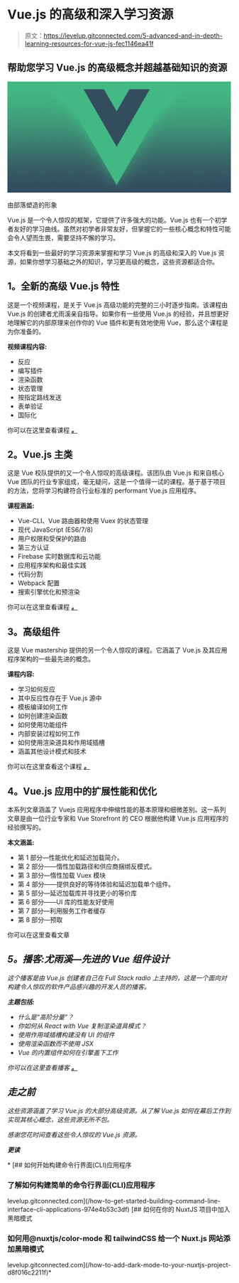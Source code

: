 # Vue.js 的高级和深入学习资源

> 原文：<https://levelup.gitconnected.com/5-advanced-and-in-depth-learning-resources-for-vue-js-fec1146ea41f>

## 帮助您学习 Vue.js 的高级概念并超越基础知识的资源

![](img/00072c80a4004e0ecd379e1892599392.png)

由部落塑造的形象

Vue.js 是一个令人惊叹的框架，它提供了许多强大的功能。Vue.js 也有一个初学者友好的学习曲线。虽然对初学者非常友好，但掌握它的一些核心概念和特性可能会令人望而生畏，需要坚持不懈的学习。

本文将看到一些最好的学习资源来掌握和学习 Vue.js 的高级和深入的 Vue.js 资源，如果你想学习基础之外的知识，学习更高级的概念，这些资源都适合你。

## **1。全新的高级 Vue.js 特性**

这是一个视频课程，是关于 Vue.js 高级功能的完整的三小时逐步指南。该课程由 Vue.js 的创建者尤雨溪亲自指导。如果你有一些使用 Vue.js 的经验，并且想更好地理解它的内部原理来创作你的 Vue 插件和更有效地使用 Vue，那么这个课程是为你准备的。

**视频课程内容:**

*   反应
*   编写插件
*   渲染函数
*   状态管理
*   按指定路线发送
*   表单验证
*   国际化

你可以在这里查看课程 [***。***](https://frontendmasters.com/courses/advanced-vue/)

## **2。Vue.js 主类**

这是 Vue 校队提供的又一个令人惊叹的高级课程。该团队由 Vue.js 和来自核心 Vue 团队的行业专家组成，毫无疑问，这是一个值得一试的课程。基于基于项目的方法，您将学习构建符合行业标准的 performant Vue.js 应用程序。

**课程涵盖:**

*   Vue-CLI、Vue 路由器和使用 Vuex 的状态管理
*   现代 JavaScript (ES6/7/8)
*   用户权限和受保护的路由
*   第三方认证
*   Firebase 实时数据库和云功能
*   应用程序架构和最佳实践
*   代码分割
*   Webpack 配置
*   搜索引擎优化和预渲染

你可以在这里查看课程 [***。***](https://vueschool.io/courses/the-vuejs-master-class)

## **3。高级组件**

这是 Vue mastership 提供的另一个令人惊叹的课程。它涵盖了 Vue.js 及其应用程序架构的一些最先进的概念。

**课程内容:**

*   学习如何反应
*   其中反应性存在于 Vue.js 源中
*   模板编译如何工作
*   如何创建渲染函数
*   如何使用功能组件
*   内部安装过程如何工作
*   如何使用渲染道具和作用域插槽
*   涵盖其他设计模式和技术

你可以在这里查看这个课程 [***。***](https://www.vuemastery.com/courses/advanced-components/the-introduction/)

## **4。Vue.js 应用中的扩展性能和优化**

本系列文章涵盖了 Vuejs 应用程序中伸缩性能的基本原理和细微差别。这一系列文章是由一位行业专家和 Vue Storefront 的 CEO 根据他构建 Vue.js 应用程序的经验撰写的。

**本文涵盖:**

*   第 1 部分—性能优化和延迟加载简介。
*   第 2 部分——惰性加载路径和供应商捆绑反模式。
*   第 3 部分—惰性加载 Vuex 模块
*   第 4 部分——提供良好的等待体验和延迟加载单个组件。
*   第 5 部分—延迟加载库并寻找更小的等价库
*   第 6 部分——UI 库的性能友好使用
*   第 7 部分—利用服务工作者缓存
*   第 8 部分—预取

你可以在这里查看文章[](https://itnext.io/vue-js-app-performance-optimization-part-1-introduction-to-performance-optimization-and-lazy-29e4ff101019)

## ***5。播客:尤雨溪—先进的 Vue 组件设计***

*这个播客是由 Vue.js 创建者自己在 Full Stack radio 上主持的，这是一个面向对构建令人惊叹的软件产品感兴趣的开发人员的播客。*

***主题包括:***

*   *什么是“高阶分量”？*
*   *你如何从 React with Vue 复制渲染道具模式？*
*   *使用作用域插槽构建没有 UI 的组件*
*   *使用渲染函数而不使用 JSX*
*   *Vue 的内置组件如何在引擎盖下工作*

*你可以在这里查看播客 [***。***](https://fullstackradio.com/81)*

## ***走之前***

*这些资源涵盖了学习 Vue.js 的大部分高级资源。从了解 Vue.js 如何在幕后工作到实现其核心概念，这些资源无所不包。*

*感谢您花时间查看这些令人惊叹的 Vue.js 资源。*

***更读***

*[](/how-to-get-started-building-command-line-interface-cli-applications-974e4b53c3df) [## 如何开始构建命令行界面(CLI)应用程序

### 了解如何构建简单的命令行界面(CLI)应用程序

levelup.gitconnected.com](/how-to-get-started-building-command-line-interface-cli-applications-974e4b53c3df) [](/how-to-add-dark-mode-to-your-nuxtjs-project-d8f016c2211f) [## 如何在你的 NuxtJS 项目中加入黑暗模式

### 如何用@nuxtjs/color-mode 和 tailwindCSS 给一个 Nuxt.js 网站添加黑暗模式

levelup.gitconnected.com](/how-to-add-dark-mode-to-your-nuxtjs-project-d8f016c2211f)*